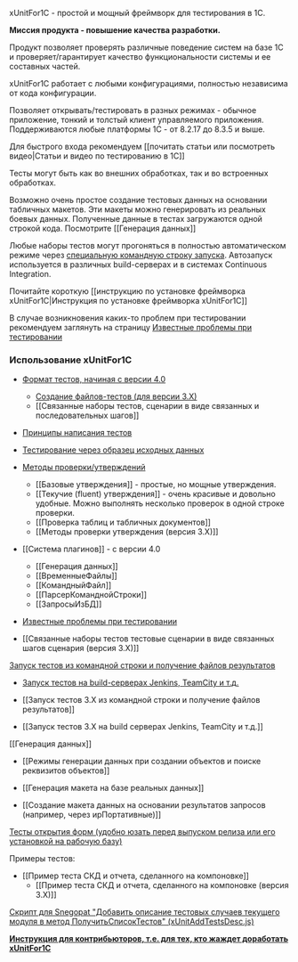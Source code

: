 xUnitFor1C - простой и мощный фреймворк для тестирования в 1С.

**Миссия продукта - повышение качества разработки.**

Продукт позволяет проверять различные поведение систем на базе 1С и проверяет/гарантирует качество функциональности системы и ее составных частей.

xUnitFor1C работает с любыми конфигурациями, полностью независима от кода конфигурации.

Позволяет открывать/тестировать в разных режимах - обычное приложение, тонкий и толстый клиент управляемого приложения. Поддерживаются любые платформы 1С - от 8.2.17 до 8.3.5 и выше.

Для быстрого входа рекомендуем [[почитать статьи или посмотреть видео|Статьи и видео по тестированию в 1С]]

Тесты могут быть как во внешних обработках, так и во встроенных обработках. 

Возможно очень простое создание тестовых данных на основании табличных макетов. Эти макеты можно генерировать из реальных боевых данных. Полученные данные в тестах загружаются одной строкой кода. Посмотрите [[Генерация данных]]

Любые наборы тестов могут прогоняться в полностью автоматическом режиме через [специальную командную строку запуска](Запуск-тестов-из-командной-строки-и-получение-файлов-результатов). Автозапуск используется в различных build-серверах и в системах Continuous Integration.

Почитайте короткую [[инструкцию по установке фреймворка xUnitFor1C|Инструкция по установке фреймворка xUnitFor1C]]

В случае возникновения каких-то проблем при тестировании рекомендуем заглянуть на страницу [Известные проблемы при тестировании](Известные-проблемы-при-тестировании)

### Использование xUnitFor1C

* [Формат тестов, начиная с версии 4.0](Формат-тестов,-начиная-с-4.0)

  * [Создание файлов-тестов (для версии 3.Х)](Создание-файлов-тестов)
  * [[Связанные наборы тестов, сценарии в виде связанных и последовательных шагов]]

* [Принципы написания тестов](Принципы-написания-тестов)

* [Тестирование через образец исходных данных](Тестирование-через-образец-исходных-данных)

* [Методы проверки/утверждений](Методы-проверки---утверждения)
  * [[Базовые утверждения]] - простые, но мощные утверждения.
  * [[Текучие (fluent) утверждения]] - очень красивые и довольно удобные. Можно выполнять несколько проверок в одной строке проверки.
  * [[Проверка таблиц и табличных документов]]
  * [[Методы проверки утверждения (версия 3.Х)]]

* [[Система плагинов]] - с версии 4.0
  * [[Генерация данных]]
  * [[ВременныеФайлы]]
  * [[КомандныйФайл]]
  * [[ПарсерКоманднойСтроки]]
  * [[ЗапросыИзБД]]

* [Известные проблемы при тестировании](Известные-проблемы-при-тестировании)

* [[Связанные наборы тестов тестовые сценарии в виде связанных шагов сценария (версия 3.Х)]]

[Запуск тестов из командной строки и получение файлов результатов](Запуск-тестов-из-командной-строки-и-получение-файлов-результатов)

* [Запуск тестов на build-серверах Jenkins, TeamCity и т.д.](https://github.com/xDrivenDevelopment/xUnitFor1C/wiki/%D0%97%D0%B0%D0%BF%D1%83%D1%81%D0%BA-%D1%82%D0%B5%D1%81%D1%82%D0%BE%D0%B2-%D0%BD%D0%B0-build-%D1%81%D0%B5%D1%80%D0%B2%D0%B5%D1%80%D0%B0%D1%85-Jenkins,-TeamCity-%D0%B8-%D1%82.%D0%B4.)

* [[Запуск тестов 3.Х из командной строки и получение файлов результатов]]

* [[Запуск тестов 3.Х на build серверах Jenkins, TeamCity и т.д.]]

[[Генерация данных]]

* [[Режимы генерации данных при создании объектов и поиске реквизитов объектов]]

* [[Генерация макета на базе реальных данных]]

* [[Создание макета данных на основании результатов запросов (например, через ирПортативные)]]

[Тесты открытия форм (удобно юзать перед выпуском релиза или его установкой на рабочую базу)](Тесты-открытия-форм)

Примеры тестов:

* [[Пример теста СКД и отчета, сделанного на компоновке]]
  * [[Пример теста СКД и отчета, сделанного на компоновке (версия 3.Х)]]

[Скрипт для Snegopat "Добавить описание тестовых случаев текущего модуля в метод ПолучитьСписокТестов" (xUnitAddTestsDesc.js)](Скрипт-для-Snegopat---Добавить-описание-тестовых-случаев-текущего-модуля-в-метод-ПолучитьСписокТестов----xUnitAddTestsDesc.js)

**[Инструкция для контрибьюторов, т.е. для тех, кто жаждет доработать xUnitFor1C](Инструкция-для-контрибьюторов,-т.е.-для-тех,-кто-жаждет-доработать-xUnitFor1C)**